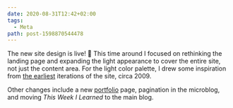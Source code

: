 ```yaml
---
date: 2020-08-31T12:42+02:00
tags:
  - Meta
path: post-1598870544478
---
```


The new site design is live! 🎉 This time around I focused on rethinking the landing page and expanding the light appearance to cover the entire site, not just the content area. For the light color palette, I drew some inspiration from [the earliest](/images/kaishinlab-2009.png) iterations of the site, circa 2009.

Other changes include a new [portfolio](/portfolio) page, pagination in the microblog, and moving _This Week I Learned_ to the main blog.
